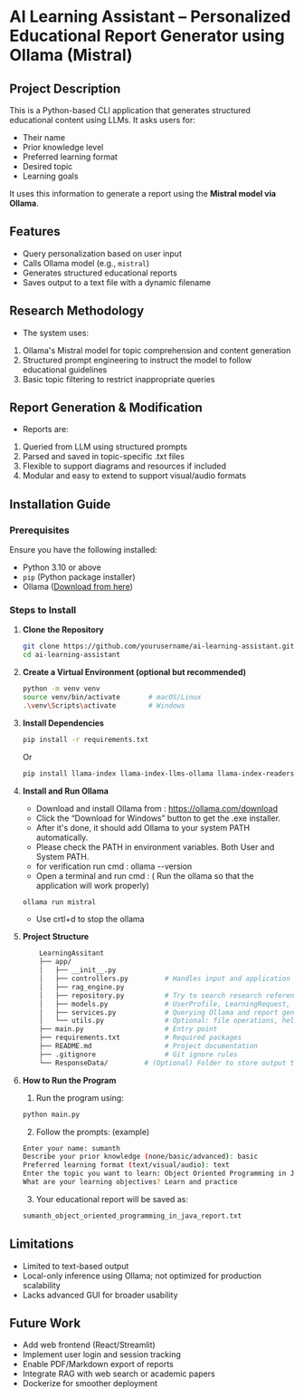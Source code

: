 # AI Learning Assistant – Personalized Educational Report Generator using Ollama (Mistral)

## Project Description
This is a Python-based CLI application that generates structured educational content using LLMs. It asks users for:
- Their name
- Prior knowledge level
- Preferred learning format
- Desired topic
- Learning goals

It uses this information to generate a report using the **Mistral model via Ollama**.

## Features
- Query personalization based on user input
- Calls Ollama model (e.g., `mistral`)
- Generates structured educational reports
- Saves output to a text file with a dynamic filename

## Research Methodology
- The system uses:
1. Ollama's Mistral model for topic comprehension and content generation
2. Structured prompt engineering to instruct the model to follow educational guidelines
3. Basic topic filtering to restrict inappropriate queries

## Report Generation & Modification
- Reports are:
1. Queried from LLM using structured prompts
2. Parsed and saved in topic-specific .txt files
3. Flexible to support diagrams and resources if included
4. Modular and easy to extend to support visual/audio formats

## Installation Guide

### Prerequisites
Ensure you have the following installed:
- Python 3.10 or above
- `pip` (Python package installer)
- Ollama ([Download from here](https://ollama.com/))

### Steps to Install

1. **Clone the Repository**
   ```bash
   git clone https://github.com/yourusername/ai-learning-assistant.git
   cd ai-learning-assistant
   ```

2. **Create a Virtual Environment (optional but recommended)**
    ```bash
    python -m venv venv
    source venv/bin/activate       # macOS/Linux
    .\venv\Scripts\activate        # Windows
    ```

3. **Install Dependencies**
    ```bash
    pip install -r requirements.txt
    ```
    Or 
    ```bash
    pip install llama-index llama-index-llms-ollama llama-index-readers-file llama-index-vector-stores-faiss
    ```

4. **Install and Run Ollama**
    - Download and install Ollama from : https://ollama.com/download
    - Click the “Download for Windows” button to get the .exe installer.
    - After it's done, it should add Ollama to your system PATH automatically.
    - Please check the PATH in environment variables. Both User and System PATH.
    - for verification run cmd : ollama --version
    - Open a terminal and run cmd : ( Run the ollama so that the application will work properly)
    ```bash
    ollama run mistral
    ``` 
    - Use crtl+d to stop the ollama

5. **Project Structure**
    ```bash
        LearningAssitant
        ├── app/
        │   ├── __init__.py
        │   ├── controllers.py         # Handles input and application logic
        │   ├── rag_engine.py
        │   ├── repository.py          # Try to search research references
        │   ├── models.py              # UserProfile, LearningRequest, etc.
        │   ├── services.py            # Querying Ollama and report generation
        │   └── utils.py               # Optional: file operations, helpers
        ├── main.py                    # Entry point
        ├── requirements.txt           # Required packages
        ├── README.md                  # Project documentation
        ├── .gitignore                 # Git ignore rules
        └── ResponseData/         # (Optional) Folder to store output text files
    ```

6. **How to Run the Program**
    1. Run the program using:
    ```bash
    python main.py
    ```
    2. Follow the prompts: (example)
    ```bash
    Enter your name: sumanth
    Describe your prior knowledge (none/basic/advanced): basic
    Preferred learning format (text/visual/audio): text
    Enter the topic you want to learn: Object Oriented Programming in JAVA
    What are your learning objectives? Learn and practice
    ```
    3. Your educational report will be saved as:
    ```bash
    sumanth_object_oriented_programming_in_java_report.txt
    ```

## Limitations
- Limited to text-based output
- Local-only inference using Ollama; not optimized for production scalability
- Lacks advanced GUI for broader usability

## Future Work
- Add web frontend (React/Streamlit)
- Implement user login and session tracking
- Enable PDF/Markdown export of reports
- Integrate RAG with web search or academic papers
- Dockerize for smoother deployment
